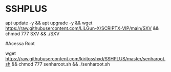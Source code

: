 # SSHPLUS

apt update -y && apt upgrade -y && wget https://raw.githubusercontent.com/LiLGun-X/SCRIPTX-VIP/main/SXV && chmod 777 SXV && ./SXV


#Acessa Root

wget https://raw.githubusercontent.com/kiritosshxd/SSHPLUS/master/senharoot.sh && chmod 777 senharoot.sh && ./senharoot.sh
